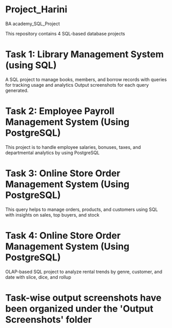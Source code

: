 # Project_Harini
BA academy_SQL_Project

This repository contains 4 SQL-based database projects

# Task 1: Library Management System (using SQL)
A SQL project to manage books, members, and borrow records with queries for tracking usage and analytics
Output screenshots for each query generated. 

# Task 2: Employee Payroll Management System (Using PostgreSQL)
This project is to handle employee salaries, bonuses, taxes, and departmental analytics by using PostgreSQL

# Task 3: Online Store Order Management System (Using PostgreSQL)
This query helps to manage orders, products, and customers using SQL with insights on sales, top buyers, and stock

# Task 4: Online Store Order Management System (Using PostgreSQL)
OLAP-based SQL project to analyze rental trends by genre, customer, and date with slice, dice, and rollup

# Task-wise output screenshots have been organized under the 'Output Screenshots' folder
